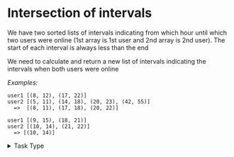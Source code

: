 # Intersection of intervals

We have two sorted lists of intervals indicating from which hour until which two users were online (1st array is 1st user and 2nd array is 2nd user). The start of each interval is always less than the end

We need to calculate and return a new list of intervals indicating the intervals when both users were online

_Examples:_

```
user1 [(8, 12), (17, 22)]
user2 [(5, 11), (14, 18), (20, 23), (42, 55)]
  =>  [(8, 11), (17, 18), (20, 22)]

user1 [(9, 15), (18, 21)]
user2 [(10, 14), (21, 22)]
  => [(10, 14)]
```

<details>

<summary>Task Type</summary>

It is one of those tasks where you use two pointers (save indexes like `i` and `j` to a variable, `i` is for the 1st array and `j` is for the 2nd array) to iterate __two__ arrays _specially_ for example by increasing / decrasing either one or the other or both pointers per iteration. The part of the "Merge Sort" algorithm that checks two sub-arrays uses similar mechanics ([link](../../snippets/algorithms/merge-sort.js#L12))

</details>

